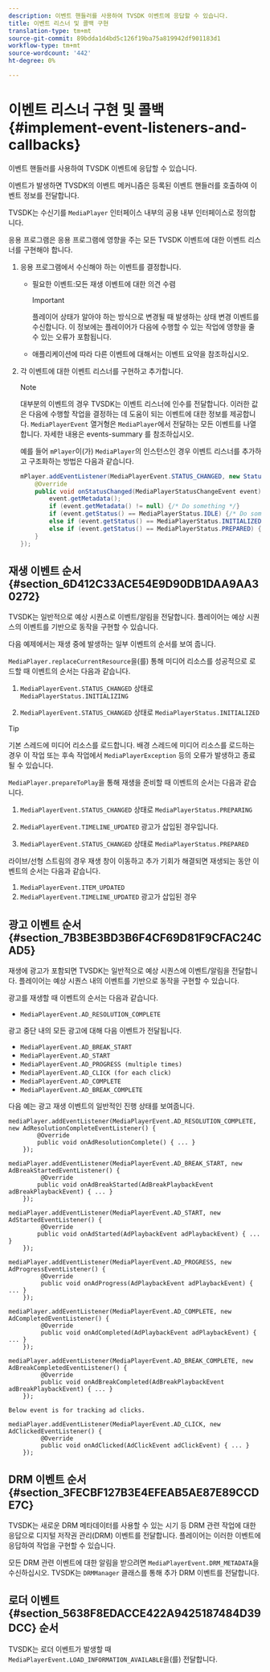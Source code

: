 ```yaml
---
description: 이벤트 핸들러를 사용하여 TVSDK 이벤트에 응답할 수 있습니다.
title: 이벤트 리스너 및 콜백 구현
translation-type: tm+mt
source-git-commit: 89bdda1d4bd5c126f19ba75a819942df901183d1
workflow-type: tm+mt
source-wordcount: '442'
ht-degree: 0%

---
```



# 이벤트 리스너 구현 및 콜백 {#implement-event-listeners-and-callbacks}

이벤트 핸들러를 사용하여 TVSDK 이벤트에 응답할 수 있습니다.

이벤트가 발생하면 TVSDK의 이벤트 메커니즘은 등록된 이벤트 핸들러를 호출하여 이벤트 정보를 전달합니다.

TVSDK는 수신기를 `MediaPlayer` 인터페이스 내부의 공용 내부 인터페이스로 정의합니다.

응용 프로그램은 응용 프로그램에 영향을 주는 모든 TVSDK 이벤트에 대한 이벤트 리스너를 구현해야 합니다.

1. 응용 프로그램에서 수신해야 하는 이벤트를 결정합니다.

   * 필요한 이벤트:모든 재생 이벤트에 대한 의견 수렴

      >[!IMPORTANT]
      >
      >플레이어 상태가 알아야 하는 방식으로 변경될 때 발생하는 상태 변경 이벤트를 수신합니다. 이 정보에는 플레이어가 다음에 수행할 수 있는 작업에 영향을 줄 수 있는 오류가 포함됩니다.

   * 애플리케이션에 따라 다른 이벤트에 대해서는 이벤트 요약을 참조하십시오.

1. 각 이벤트에 대한 이벤트 리스너를 구현하고 추가합니다.

   >[!NOTE]
   >
   >대부분의 이벤트의 경우 TVSDK는 이벤트 리스너에 인수를 전달합니다. 이러한 값은 다음에 수행할 작업을 결정하는 데 도움이 되는 이벤트에 대한 정보를 제공합니다. `MediaPlayerEvent` 열거형은 `MediaPlayer`에서 전달하는 모든 이벤트를 나열합니다. 자세한 내용은 events-summary 를 참조하십시오.

   예를 들어 `mPlayer`이(가) `MediaPlayer`의 인스턴스인 경우 이벤트 리스너를 추가하고 구조화하는 방법은 다음과 같습니다.

   ```java
   mPlayer.addEventListener(MediaPlayerEvent.STATUS_CHANGED, new StatusChangeEventListener() { 
       @Override 
       public void onStatusChanged(MediaPlayerStatusChangeEvent event) { 
           event.getMetadata(); 
           if (event.getMetadata() != null) {/* Do something */} 
           if (event.getStatus() == MediaPlayerStatus.IDLE) {/* Do something */} 
           else if (event.getStatus() == MediaPlayerStatus.INITIALIZED) {/* Do something */} 
           else if (event.getStatus() == MediaPlayerStatus.PREPARED) {/* Do something */} 
       } 
   }); 
   ```

## 재생 이벤트 순서 {#section_6D412C33ACE54E9D90DB1DAA9AA30272}

TVSDK는 일반적으로 예상 시퀀스로 이벤트/알림을 전달합니다. 플레이어는 예상 시퀀스의 이벤트를 기반으로 동작을 구현할 수 있습니다.

다음 예제에서는 재생 중에 발생하는 일부 이벤트의 순서를 보여 줍니다.

`MediaPlayer.replaceCurrentResource`을(를) 통해 미디어 리소스를 성공적으로 로드할 때 이벤트의 순서는 다음과 같습니다.

1. `MediaPlayerEvent.STATUS_CHANGED` 상태로  `MediaPlayerStatus.INITIALIZING`

1. `MediaPlayerEvent.STATUS_CHANGED` 상태로  `MediaPlayerStatus.INITIALIZED`

>[!TIP]
>
>기본 스레드에 미디어 리소스를 로드합니다. 배경 스레드에 미디어 리소스를 로드하는 경우 이 작업 또는 후속 작업에서 `MediaPlayerException` 등의 오류가 발생하고 종료될 수 있습니다.

`MediaPlayer.prepareToPlay`을 통해 재생을 준비할 때 이벤트의 순서는 다음과 같습니다.

1. `MediaPlayerEvent.STATUS_CHANGED` 상태로  `MediaPlayerStatus.PREPARING`

1. `MediaPlayerEvent.TIMELINE_UPDATED` 광고가 삽입된 경우입니다.
1. `MediaPlayerEvent.STATUS_CHANGED` 상태로  `MediaPlayerStatus.PREPARED`

라이브/선형 스트림의 경우 재생 창이 이동하고 추가 기회가 해결되면 재생되는 동안 이벤트의 순서는 다음과 같습니다.

1. `MediaPlayerEvent.ITEM_UPDATED`
1. `MediaPlayerEvent.TIMELINE_UPDATED` 광고가 삽입된 경우

## 광고 이벤트 순서 {#section_7B3BE3BD3B6F4CF69D81F9CFAC24CAD5}

재생에 광고가 포함되면 TVSDK는 일반적으로 예상 시퀀스에 이벤트/알림을 전달합니다. 플레이어는 예상 시퀀스 내의 이벤트를 기반으로 동작을 구현할 수 있습니다.

광고를 재생할 때 이벤트의 순서는 다음과 같습니다.

* `MediaPlayerEvent.AD_RESOLUTION_COMPLETE`

광고 중단 내의 모든 광고에 대해 다음 이벤트가 전달됩니다.

* `MediaPlayerEvent.AD_BREAK_START`
* `MediaPlayerEvent.AD_START`
* `MediaPlayerEvent.AD_PROGRESS (multiple times)`
* `MediaPlayerEvent.AD_CLICK (for each click)`
* `MediaPlayerEvent.AD_COMPLETE`
* `MediaPlayerEvent.AD_BREAK_COMPLETE`

다음 예는 광고 재생 이벤트의 일반적인 진행 상태를 보여줍니다.

```
mediaPlayer.addEventListener(MediaPlayerEvent.AD_RESOLUTION_COMPLETE, new AdResolutionCompleteEventListener() { 
        @Override 
        public void onAdResolutionComplete() { ... } 
    }); 
 
mediaPlayer.addEventListener(MediaPlayerEvent.AD_BREAK_START, new AdBreakStartedEventListener() { 
         @Override 
        public void onAdBreakStarted(AdBreakPlaybackEvent adBreakPlaybackEvent) { ... } 
    }); 
 
mediaPlayer.addEventListener(MediaPlayerEvent.AD_START, new AdStartedEventListener() { 
         @Override 
        public void onAdStarted(AdPlaybackEvent adPlaybackEvent) { ... } 
    }); 
 
mediaPlayer.addEventListener(MediaPlayerEvent.AD_PROGRESS, new AdProgressEventListener() { 
         @Override 
         public void onAdProgress(AdPlaybackEvent adPlaybackEvent) { ... } 
    }); 
 
mediaPlayer.addEventListener(MediaPlayerEvent.AD_COMPLETE, new AdCompletedEventListener() { 
         @Override 
         public void onAdCompleted(AdPlaybackEvent adPlaybackEvent) { ... } 
    }); 
 
mediaPlayer.addEventListener(MediaPlayerEvent.AD_BREAK_COMPLETE, new AdBreakCompletedEventListener() { 
         @Override 
         public void onAdBreakCompleted(AdBreakPlaybackEvent adBreakPlaybackEvent) { ... } 
    }); 
 
Below event is for tracking ad clicks. 
 
mediaPlayer.addEventListener(MediaPlayerEvent.AD_CLICK, new AdClickedEventListener() { 
         @Override 
         public void onAdClicked(AdClickEvent adClickEvent) { ... } 
    });
```

## DRM 이벤트 순서 {#section_3FECBF127B3E4EFEAB5AE87E89CCDE7C}

TVSDK는 새로운 DRM 메타데이터를 사용할 수 있는 시기 등 DRM 관련 작업에 대한 응답으로 디지털 저작권 관리(DRM) 이벤트를 전달합니다. 플레이어는 이러한 이벤트에 응답하여 작업을 구현할 수 있습니다.

모든 DRM 관련 이벤트에 대한 알림을 받으려면 `MediaPlayerEvent.DRM_METADATA`을 수신하십시오. TVSDK는 `DRMManager` 클래스를 통해 추가 DRM 이벤트를 전달합니다.

## 로더 이벤트 {#section_5638F8EDACCE422A9425187484D39DCC} 순서

TVSDK는 로더 이벤트가 발생할 때 `MediaPlayerEvent.LOAD_INFORMATION_AVAILABLE`을(를) 전달합니다.